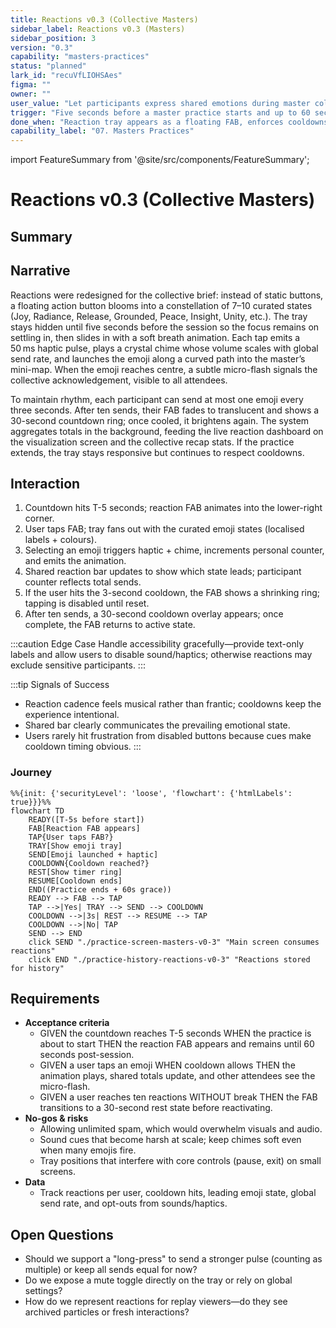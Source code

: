 ```yaml
---
title: Reactions v0.3 (Collective Masters)
sidebar_label: Reactions v0.3 (Masters)
sidebar_position: 3
version: "0.3"
capability: "masters-practices"
status: "planned"
lark_id: "recuVfLIOHSAes"
figma: ""
owner: ""
user_value: "Let participants express shared emotions during master collectives with restrained, meaningful visuals and sound."
trigger: "Five seconds before a master practice starts and up to 60 seconds after it ends."
done_when: "Reaction tray appears as a floating FAB, enforces cooldowns, animates emojis to the mini-map, and updates shared dashboards in real time."
capability_label: "07. Masters Practices"
---
```


import FeatureSummary from '@site/src/components/FeatureSummary';

# Reactions v0.3 (Collective Masters)

## Summary

<FeatureSummary />

## Narrative
Reactions were redesigned for the collective brief: instead of static buttons, a floating action button blooms into a constellation of 7–10 curated states (Joy, Radiance, Release, Grounded, Peace, Insight, Unity, etc.). The tray stays hidden until five seconds before the session so the focus remains on settling in, then slides in with a soft breath animation. Each tap emits a 50 ms haptic pulse, plays a crystal chime whose volume scales with global send rate, and launches the emoji along a curved path into the master’s mini-map. When the emoji reaches centre, a subtle micro-flash signals the collective acknowledgement, visible to all attendees.

To maintain rhythm, each participant can send at most one emoji every three seconds. After ten sends, their FAB fades to translucent and shows a 30-second countdown ring; once cooled, it brightens again. The system aggregates totals in the background, feeding the live reaction dashboard on the visualization screen and the collective recap stats. If the practice extends, the tray stays responsive but continues to respect cooldowns.

## Interaction
1. Countdown hits T-5 seconds; reaction FAB animates into the lower-right corner.
2. User taps FAB; tray fans out with the curated emoji states (localised labels + colours).
3. Selecting an emoji triggers haptic + chime, increments personal counter, and emits the animation.
4. Shared reaction bar updates to show which state leads; participant counter reflects total sends.
5. If the user hits the 3-second cooldown, the FAB shows a shrinking ring; tapping is disabled until reset.
6. After ten sends, a 30-second cooldown overlay appears; once complete, the FAB returns to active state.

:::caution Edge Case
Handle accessibility gracefully—provide text-only labels and allow users to disable sound/haptics; otherwise reactions may exclude sensitive participants.
:::

:::tip Signals of Success
- Reaction cadence feels musical rather than frantic; cooldowns keep the experience intentional.
- Shared bar clearly communicates the prevailing emotional state.
- Users rarely hit frustration from disabled buttons because cues make cooldown timing obvious.
:::

### Journey

```mermaid
%%{init: {'securityLevel': 'loose', 'flowchart': {'htmlLabels': true}}}%%
flowchart TD
    READY([T-5s before start])
    FAB[Reaction FAB appears]
    TAP{User taps FAB?}
    TRAY[Show emoji tray]
    SEND[Emoji launched + haptic]
    COOLDOWN{Cooldown reached?}
    REST[Show timer ring]
    RESUME[Cooldown ends]
    END((Practice ends + 60s grace))
    READY --> FAB --> TAP
    TAP -->|Yes| TRAY --> SEND --> COOLDOWN
    COOLDOWN -->|3s| REST --> RESUME --> TAP
    COOLDOWN -->|No| TAP
    SEND --> END
    click SEND "./practice-screen-masters-v0-3" "Main screen consumes reactions"
    click END "./practice-history-reactions-v0-3" "Reactions stored for history"
```

## Requirements
- **Acceptance criteria**
  - GIVEN the countdown reaches T-5 seconds WHEN the practice is about to start THEN the reaction FAB appears and remains until 60 seconds post-session.
  - GIVEN a user taps an emoji WHEN cooldown allows THEN the animation plays, shared totals update, and other attendees see the micro-flash.
  - GIVEN a user reaches ten reactions WITHOUT break THEN the FAB transitions to a 30-second rest state before reactivating.
- **No-gos & risks**
  - Allowing unlimited spam, which would overwhelm visuals and audio.
  - Sound cues that become harsh at scale; keep chimes soft even when many emojis fire.
  - Tray positions that interfere with core controls (pause, exit) on small screens.
- **Data**
  - Track reactions per user, cooldown hits, leading emoji state, global send rate, and opt-outs from sounds/haptics.

## Open Questions
- Should we support a "long-press" to send a stronger pulse (counting as multiple) or keep all sends equal for now?
- Do we expose a mute toggle directly on the tray or rely on global settings?
- How do we represent reactions for replay viewers—do they see archived particles or fresh interactions?
